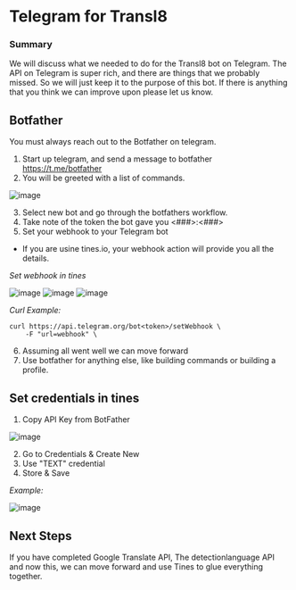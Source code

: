 # Telegram for Transl8

### Summary

We will discuss what we needed to do for the Transl8 bot on Telegram. The API on Telegram is super rich, and there are things that we probably missed. So we will just keep it to the purpose of this bot. If there is anything that you think we can improve upon please let us know.


## Botfather

You must always reach out to the Botfather on telegram.

1. Start up telegram, and send a message to botfather https://t.me/botfather
2. You will be greeted with a list of commands.

![image](https://user-images.githubusercontent.com/38545800/156890408-bea8f6c4-d0bd-4f7e-8d94-21bbd62f74db.png)

3. Select new bot and go through the botfathers workflow.
4. Take note of the token the bot gave you <###>:<###>
5. Set your webhook to your Telegram bot
- If you are usine tines.io, your webhook action will provide you all the details.

*Set webhook in tines*

![image](https://user-images.githubusercontent.com/38545800/156890918-a503c93d-bc43-41ec-8601-b3359e7d3bbf.png)
![image](https://user-images.githubusercontent.com/38545800/156891691-8cf426ec-8049-46a2-bc91-3d12f8c2216b.png)
![image](https://user-images.githubusercontent.com/38545800/156891716-32997949-54b5-479e-a5f0-d86aafe7f483.png)


*Curl Example:*
```
curl https://api.telegram.org/bot<token>/setWebhook \
    -F "url=webhook" \
```

6. Assuming all went well we can move forward
7. Use botfather for anything else, like building commands or building a profile.

## Set credentials in tines

1. Copy API Key from BotFather

![image](https://user-images.githubusercontent.com/38545800/156893153-bb3317ad-dbdb-4ec9-b97b-3627d9eadf7b.png)

2. Go to Credentials & Create New
3. Use "TEXT" credential
4. Store & Save

*Example:*

![image](https://user-images.githubusercontent.com/38545800/156892893-21a4465a-5c1a-4695-9fed-3e7e89c8e64d.png)

## Next Steps

If you have completed Google Translate API, The detectionlanguage API and now this, we can move forward and use Tines to glue everything together.
